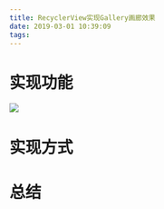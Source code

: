 ```yaml
---
title: RecyclerView实现Gallery画廊效果
date: 2019-03-01 10:39:09
tags:
---
```

# 实现功能 #
![](https://i.imgur.com/TKFFwvQ.png)
# 实现方式 #
# 总结 #